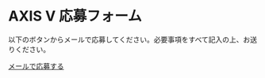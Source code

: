 <!DOCTYPE html>
<html lang="ja">
<head>
  <meta charset="UTF-8">
  <meta name="viewport" content="width=device-width, initial-scale=1.0">
  <title>AXIS V 応募フォーム</title>
</head>
<body>
  <h1>AXIS V 応募フォーム</h1>
  <p>以下のボタンからメールで応募してください。必要事項をすべて記入の上、お送りください。</p>
  <p>
    <a href="mailto:zhuangtaizhuzhong7@gmail.com?subject=AXIS%20V%20応募&body=・お名前（必須）%0D%0A・Discord%20ID（必須）%0D%0A・年齢（必須）%0D%0A・性別（任意）%0D%0A・活動可能な曜日・時間帯（必須）%0D%0A・配信経験（必須／なしの場合は「なし」と記入）%0D%0A・自己紹介・志望理由（必須）%0D%0A・希望ジャンル（雑談／歌／ゲーム／その他）%0D%0A・参考SNSや活動リンク（任意）">
      メールで応募する
    </a>
  </p>
</body>
</html>
